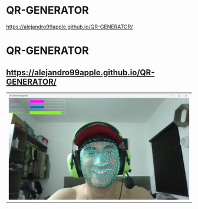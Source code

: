 # QR-GENERATOR


https://alejandro99apple.github.io/QR-GENERATOR/

# QR-GENERATOR
## https://alejandro99apple.github.io/QR-GENERATOR/

<table>
<tr>
<td width="50%">
<div align="center">
<a href="https://alejandro99apple.github.io/Face_Detection" target="_blank"><img src="https://github.com/alejandro99apple/media_pipe_emotions/blob/main/emotion_processor/docs/images/capture.png"></a>
</div>                                                                                     
</td>
                                                          
</table>   
